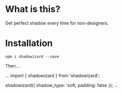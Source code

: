 # What is this?

Get perfect shadow every time for non-designers.

# Installation

`npm i shadowizard --save`

Then....

...
import { shadowizard } from 'shadowizard';

shadowizard({
    shadow_type: 'soft,
    padding: false
});
...